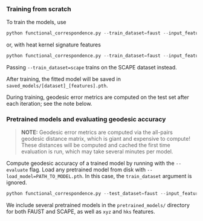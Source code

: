 ### Training from scratch

To train the models, use

```python
python functional_correspondence.py --train_dataset=faust --input_features=xyz
```
or, with heat kernel signature features
```python
python functional_correspondence.py --train_dataset=faust --input_features=hks
```

Passing `--train_dataset=scape` trains on the SCAPE dataset instead.

After training, the fitted model will be saved in `saved_models/[dataset]_[features].pth`.

During training, geodesic error metrics are computed on the test set after each iteration; see the note below.

### Pretrained models and evaluating geodesic accuracy

> **NOTE:** Geodesic error metrics are computed via the all-pairs geodesic distance matrix, which is giant and expensive to compute! These distances will be computed and cached the first time evaluation is run, which may take several minutes per model.

Compute geodesic accuracy of a trained model by running with the `--evaluate` flag. Load any pretrained model from disk with `--load_model=PATH_TO_MODEL.pth`. In this case, the `train_dataset` argument is ignored.

```python
python functional_correspondence.py --test_dataset=faust --input_features=xyz --load_model=pretrained_models/faust_xyz.pth
```

We include several pretrained models in the `pretrained_models/` directory for both FAUST and SCAPE, as well as `xyz` and `hks` features.
